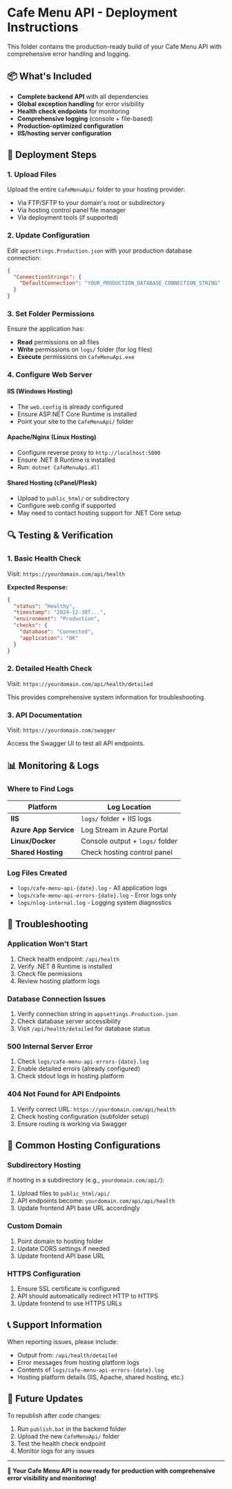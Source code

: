 # Cafe Menu API - Deployment Instructions

This folder contains the production-ready build of your Cafe Menu API with comprehensive error handling and logging.

## 📦 What's Included

- **Complete backend API** with all dependencies
- **Global exception handling** for error visibility  
- **Health check endpoints** for monitoring
- **Comprehensive logging** (console + file-based)
- **Production-optimized configuration**
- **IIS/hosting server configuration**

## 🚀 Deployment Steps

### 1. **Upload Files**
Upload the entire `CafeMenuApi/` folder to your hosting provider:
- Via FTP/SFTP to your domain's root or subdirectory
- Via hosting control panel file manager
- Via deployment tools (if supported)

### 2. **Update Configuration** 
Edit `appsettings.Production.json` with your production database connection:
```json
{
  "ConnectionStrings": {
    "DefaultConnection": "YOUR_PRODUCTION_DATABASE_CONNECTION_STRING"
  }
}
```

### 3. **Set Folder Permissions**
Ensure the application has:
- **Read** permissions on all files
- **Write** permissions on `logs/` folder (for log files)
- **Execute** permissions on `CafeMenuApi.exe`

### 4. **Configure Web Server**

#### **IIS (Windows Hosting)**
- The `web.config` is already configured
- Ensure ASP.NET Core Runtime is installed
- Point your site to the `CafeMenuApi/` folder

#### **Apache/Nginx (Linux Hosting)**
- Configure reverse proxy to `http://localhost:5000`
- Ensure .NET 8 Runtime is installed
- Run: `dotnet CafeMenuApi.dll`

#### **Shared Hosting (cPanel/Plesk)**
- Upload to `public_html/` or subdirectory
- Configure web.config if supported
- May need to contact hosting support for .NET Core setup

## 🔍 Testing & Verification

### **1. Basic Health Check**
Visit: `https://yourdomain.com/api/health`

**Expected Response:**
```json
{
  "status": "Healthy",
  "timestamp": "2024-12-30T...",
  "environment": "Production",
  "checks": {
    "database": "Connected",
    "application": "OK"
  }
}
```

### **2. Detailed Health Check**
Visit: `https://yourdomain.com/api/health/detailed`

This provides comprehensive system information for troubleshooting.

### **3. API Documentation**
Visit: `https://yourdomain.com/swagger`

Access the Swagger UI to test all API endpoints.

## 📊 Monitoring & Logs

### **Where to Find Logs**

| Platform | Log Location |
|----------|-------------|
| **IIS** | `logs/` folder + IIS logs |
| **Azure App Service** | Log Stream in Azure Portal |
| **Linux/Docker** | Console output + `logs/` folder |
| **Shared Hosting** | Check hosting control panel |

### **Log Files Created**
- `logs/cafe-menu-api-{date}.log` - All application logs
- `logs/cafe-menu-api-errors-{date}.log` - Error logs only
- `logs/nlog-internal.log` - Logging system diagnostics

## 🚨 Troubleshooting

### **Application Won't Start**
1. Check health endpoint: `/api/health`
2. Verify .NET 8 Runtime is installed
3. Check file permissions
4. Review hosting platform logs

### **Database Connection Issues**
1. Verify connection string in `appsettings.Production.json`
2. Check database server accessibility
3. Visit `/api/health/detailed` for database status

### **500 Internal Server Error**
1. Check `logs/cafe-menu-api-errors-{date}.log`
2. Enable detailed errors (already configured)
3. Check stdout logs in hosting platform

### **404 Not Found for API Endpoints**
1. Verify correct URL: `https://yourdomain.com/api/health`
2. Check hosting configuration (subfolder setup)
3. Ensure routing is working via Swagger

## 🔧 Common Hosting Configurations

### **Subdirectory Hosting**
If hosting in a subdirectory (e.g., `yourdomain.com/api/`):
1. Upload files to `public_html/api/`
2. API endpoints become: `yourdomain.com/api/api/health`
3. Update frontend API base URL accordingly

### **Custom Domain**
1. Point domain to hosting folder
2. Update CORS settings if needed
3. Update frontend API base URL

### **HTTPS Configuration**
1. Ensure SSL certificate is configured
2. API should automatically redirect HTTP to HTTPS
3. Update frontend to use HTTPS URLs

## 📞 Support Information

When reporting issues, please include:
- Output from: `/api/health/detailed`
- Error messages from hosting platform logs
- Contents of `logs/cafe-menu-api-errors-{date}.log`
- Hosting platform details (IIS, Apache, shared hosting, etc.)

## 🔄 Future Updates

To republish after code changes:
1. Run `publish.bat` in the backend folder
2. Upload the new `CafeMenuApi/` folder
3. Test the health check endpoint
4. Monitor logs for any issues

---

**🎉 Your Cafe Menu API is now ready for production with comprehensive error visibility and monitoring!** 
